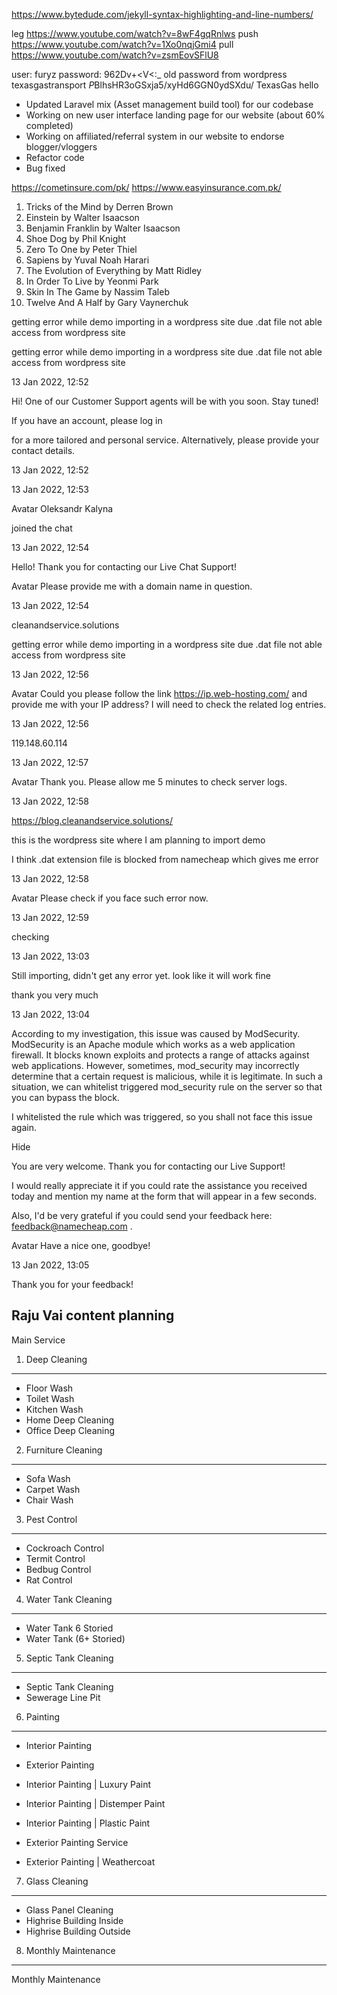 https://www.bytedude.com/jekyll-syntax-highlighting-and-line-numbers/

leg
https://www.youtube.com/watch?v=8wF4gqRnlws
push
https://www.youtube.com/watch?v=1Xo0nqjGmi4
pull
https://www.youtube.com/watch?v=zsmEovSFlU8








user: furyz
password: 962Dv+<V<:_
old password from wordpress texasgastransport
$P$BlhsHR3oGSxja5/xyHd6GGN0ydSXdu/
TexasGas
hello

- Updated Laravel mix (Asset management build tool) for our codebase
- Working on new user interface landing page for our website (about 60% completed)
- Working on affiliated/referral system in our website to endorse blogger/vloggers
- Refactor code
- Bug fixed

https://cometinsure.com/pk/
https://www.easyinsurance.com.pk/



01. Tricks of the Mind by Derren Brown
02. Einstein by Walter Isaacson
03. Benjamin Franklin by Walter Isaacson
04. Shoe Dog by Phil Knight
05. Zero To One by Peter Thiel
06. Sapiens by Yuval Noah Harari
07. The Evolution of Everything by Matt Ridley
08. In Order To Live by Yeonmi Park
09. Skin In The Game by Nassim Taleb
10. Twelve And A Half by Gary Vaynerchuk

getting error while demo importing in a wordpress site due .dat file not able access from wordpress site


getting error while demo importing in a wordpress site due .dat file not able access from wordpress site



13 Jan 2022, 12:52

Hi! One of our Customer Support agents will be with you soon. Stay tuned!

If you have an account, please 
log in

  for a more tailored and personal service. Alternatively, please provide your 
contact details.

 

13 Jan 2022, 12:52

13 Jan 2022, 12:53

Avatar
Oleksandr Kalyna

joined the chat

13 Jan 2022, 12:54

Hello! Thank you for contacting our Live Chat Support!

Avatar
Please provide me with a domain name in question.

13 Jan 2022, 12:54

cleanandservice.solutions

getting error while demo importing in a wordpress site due .dat file not able access from wordpress site

13 Jan 2022, 12:56

Avatar
Could you please follow the link https://ip.web-hosting.com/ and provide me with your IP address? I will need to check the related log entries.

13 Jan 2022, 12:56

119.148.60.114

13 Jan 2022, 12:57

Avatar
Thank you. Please allow me 5 minutes to check server logs.

13 Jan 2022, 12:58

https://blog.cleanandservice.solutions/

this is the wordpress site where I am planning to import demo

I think .dat extension file is blocked from namecheap which gives me error

13 Jan 2022, 12:58

Avatar
Please check if you face such error now.

13 Jan 2022, 12:59

checking

13 Jan 2022, 13:03

Still importing, didn't get any error yet. look like it will work fine

thank you very much

13 Jan 2022, 13:04

According to my investigation, this issue was caused by ModSecurity. ModSecurity is an Apache module which works as a web application firewall. It blocks known exploits and protects a range of attacks against web applications. However, sometimes, mod_security may incorrectly determine that a certain request is malicious, while it is legitimate. In such a situation, we can whitelist triggered mod_security rule on the server so that you can bypass the block.

I whitelisted the rule which was triggered, so you shall not face this issue again.


Hide

You are very welcome. Thank you for contacting our Live Support!

I would really appreciate it if you could rate the assistance you received today and mention my name at the form that will appear in a few seconds.

Also, I'd be very grateful if you could send your feedback here: feedback@namecheap.com .

Avatar
Have a nice one, goodbye!

13 Jan 2022, 13:05

 Thank you for your feedback!


## Raju Vai  content planning 

Main Service
1. Deep Cleaning
---------
  * Floor Wash
  * Toilet Wash
  * Kitchen Wash
  * Home Deep Cleaning
  * Office Deep Cleaning

2. Furniture Cleaning
---------
  * Sofa Wash
  * Carpet Wash
  * Chair Wash

3. Pest Control
---------
  * Cockroach Control
  * Termit Control
  * Bedbug Control
  * Rat Control

4. Water Tank Cleaning
---------
  * Water Tank 6 Storied
  * Water Tank (6+ Storied)

5. Septic Tank Cleaning
---------
  * Septic Tank Cleaning
  * Sewerage Line Pit

6. Painting
---------
  * Interior Painting
  * Exterior Painting

  * Interior Painting | Luxury Paint
  * Interior Painting | Distemper Paint
  * Interior Painting | Plastic Paint
  * Exterior Painting Service
  * Exterior Painting | Weathercoat


7. Glass Cleaning
---------
  * Glass Panel Cleaning
  * Highrise Building Inside
  * Highrise Building Outside

8. Monthly Maintenance
---------
Monthly Maintenance 







